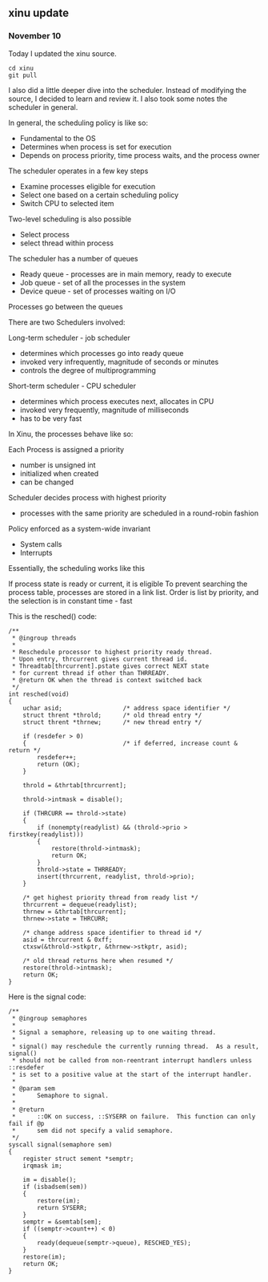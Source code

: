 ## xinu update
### November 10

Today I updated the xinu source.

```
cd xinu
git pull
```

I also did a little deeper dive into the scheduler. Instead of modifying the
source, I decided to learn and review it. I also took some notes the scheduler
in general.

In general, the scheduling policy is like so:
  - Fundamental to the OS
  - Determines when process is set for execution
  - Depends on process priority, time process waits, and the process owner

The scheduler operates in a few key steps
  - Examine processes eligible for execution
  - Select one based on a certain scheduling policy
  - Switch CPU to selected item

Two-level scheduling is also possible
  - Select process
  - select thread within process

The scheduler has a number of queues
  - Ready queue - processes are in main memory, ready to execute
  - Job queue - set of all the processes in the system
  - Device queue - set of processes waiting on I/O

Processes go between the queues


There are two Schedulers involved:

Long-term scheduler - job scheduler
  - determines which processes go into ready queue
  - invoked very infrequently, magnitude of seconds or minutes
  - controls the degree of multiprogramming

Short-term scheduler - CPU scheduler
  - determines which process executes next, allocates in CPU
  - invoked very frequently, magnitude of milliseconds
  - has to be very fast

In Xinu, the processes behave like so:

Each Process is assigned a priority
  - number is unsigned int
  - initialized when created
  - can be changed

Scheduler decides process with highest priority
  - processes with the same priority are scheduled in a round-robin fashion

Policy enforced as a system-wide invariant
  - System calls
  - Interrupts

Essentially, the scheduling works like this

If process state is ready or current, it is eligible
To prevent searching the process table, processes are stored in a link list.
Order is list by priority, and the selection is in constant time - fast

This is the resched() code:

```
/**
 * @ingroup threads
 *
 * Reschedule processor to highest priority ready thread.
 * Upon entry, thrcurrent gives current thread id.
 * Threadtab[thrcurrent].pstate gives correct NEXT state
 * for current thread if other than THRREADY.
 * @return OK when the thread is context switched back
 */
int resched(void)
{
    uchar asid;                 /* address space identifier */
    struct thrent *throld;      /* old thread entry */
    struct thrent *thrnew;      /* new thread entry */

    if (resdefer > 0)
    {                           /* if deferred, increase count & return */
        resdefer++;
        return (OK);
    }

    throld = &thrtab[thrcurrent];

    throld->intmask = disable();

    if (THRCURR == throld->state)
    {
        if (nonempty(readylist) && (throld->prio > firstkey(readylist)))
        {
            restore(throld->intmask);
            return OK;
        }
        throld->state = THRREADY;
        insert(thrcurrent, readylist, throld->prio);
    }

    /* get highest priority thread from ready list */
    thrcurrent = dequeue(readylist);
    thrnew = &thrtab[thrcurrent];
    thrnew->state = THRCURR;

    /* change address space identifier to thread id */
    asid = thrcurrent & 0xff;
    ctxsw(&throld->stkptr, &thrnew->stkptr, asid);

    /* old thread returns here when resumed */
    restore(throld->intmask);
    return OK;
}
```

Here is the signal code:

```
/**
 * @ingroup semaphores
 *
 * Signal a semaphore, releasing up to one waiting thread.
 *
 * signal() may reschedule the currently running thread.  As a result, signal()
 * should not be called from non-reentrant interrupt handlers unless ::resdefer
 * is set to a positive value at the start of the interrupt handler.
 *
 * @param sem
 *      Semaphore to signal.
 *
 * @return
 *      ::OK on success, ::SYSERR on failure.  This function can only fail if @p
 *      sem did not specify a valid semaphore.
 */
syscall signal(semaphore sem)
{
    register struct sement *semptr;
    irqmask im;

    im = disable();
    if (isbadsem(sem))
    {
        restore(im);
        return SYSERR;
    }
    semptr = &semtab[sem];
    if ((semptr->count++) < 0)
    {
        ready(dequeue(semptr->queue), RESCHED_YES);
    }
    restore(im);
    return OK;
}
```



